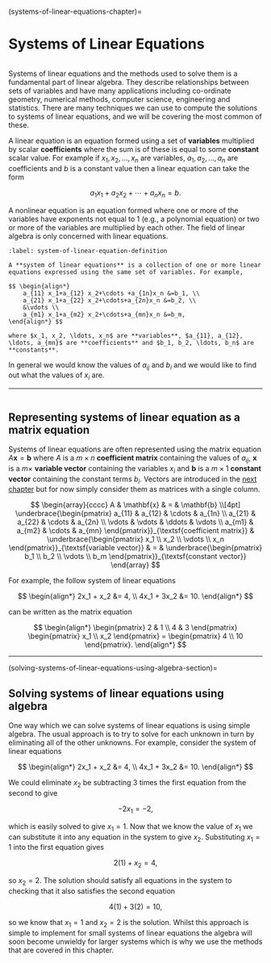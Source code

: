 ```{index} Linear systems
```

(systems-of-linear-equations-chapter)=

# Systems of Linear Equations

```{index} Systems of linear equations
```

Systems of linear equations and the methods used to solve them is a fundamental part of linear algebra. They describe relationships between sets of variables and have many applications including co-ordinate geometry, numerical methods, computer science, engineering and statistics. There are many techniques we can use to compute the solutions to systems of linear equations, and we will be covering the most common of these.

A linear equation is an equation formed using a set of **variables** multiplied by scalar **coefficients** where the sum is of these is equal to some **constant** scalar value. For example if $x_1, x_2, \ldots, x_n$ are variables, $a_1, a_2, \ldots, a_n$ are coefficients and $b$ is a constant value then a linear equation can take the form

$$ a_1 x_1 + a_2 x_2 + \cdots + a_n x_n = b. $$

A nonlinear equation is an equation formed where one or more of the variables have exponents not equal to 1 (e.g., a polynomial equation) or two or more of the variables are multiplied by each other. The field of linear algebra is only concerned with linear equations.

```{prf:definition} System of linear equations
:label: system-of-linear-equation-definition

A **system of linear equations** is a collection of one or more linear equations expressed using the same set of variables. For example,

$$ \begin{align*}
    a_{11} x_1+a_{12} x_2+\cdots +a_{1n}x_n &=b_1, \\
    a_{21} x_1+a_{22} x_2+\cdots+a_{2n}x_n &=b_2, \\
    &\vdots \\
    a_{m1} x_1+a_{m2} x_2+\cdots+a_{mn}x_n &=b_m,
\end{align*} $$

where $x_1, x_2, \ldots, x_n$ are **variables**, $a_{11}, a_{12}, \ldots, a_{mn}$ are **coefficients** and $b_1, b_2, \ldots, b_n$ are **constants**.
```

In general we would know the values of $a_{ij}$ and $b_i$ and we would like to find out what the values of $x_i$ are.

---

```{index} Systems of linear equations ; matrix equation
```

## Representing systems of linear equation as a matrix equation

Systems of linear equations are often represented using the matrix equation $A \mathbf{x} = \mathbf{b}$ where $A$ is a $m \times n$ **coefficient matrix** containing the values of $a_{ij}$, $\mathbf{x}$ is a $m \times$ **variable vector** containing the variables $x_i$ and $\mathbf{b}$ is a $m \times 1$ **constant vector** containing the constant terms $b_i$. Vectors are introduced in the [next chapter](vectors-chapter) but for now simply consider them as matrices with a single column.

$$ \begin{array}{cccc}
    A & \mathbf{x} & = & \mathbf{b} \\[4pt]
    \underbrace{\begin{pmatrix}
        a_{11} & a_{12} & \cdots & a_{1n} \\
        a_{21} & a_{22} & \cdots & a_{2n} \\
        \vdots & \vdots & \ddots & \vdots \\
        a_{m1} & a_{m2} & \cdots & a_{mn}
    \end{pmatrix}}_{\textsf{coefficient matrix}} &
    \underbrace{\begin{pmatrix} x_1 \\ x_2 \\ \vdots \\ x_n \end{pmatrix}}_{\textsf{variable vector}} & = &
    \underbrace{\begin{pmatrix} b_1 \\ b_2 \\ \vdots \\ b_m \end{pmatrix}}_{\textsf{constant vector}}
\end{array} $$

For example, the follow system of linear equations

$$ \begin{align*}
    2x_1 + x_2 &= 4, \\
    4x_1 + 3x_2 &= 10.
\end{align*} $$

can be written as the matrix equation

$$ \begin{align*}
    \begin{pmatrix}
        2 & 1 \\
        4 & 3
    \end{pmatrix}
    \begin{pmatrix}
        x_1 \\ x_2
    \end{pmatrix} =
    \begin{pmatrix}
        4 \\ 10
    \end{pmatrix}.
\end{align*} $$

---

(solving-systems-of-linear-equations-using-algebra-section)=

## Solving systems of linear equations using algebra

One way which we can solve systems of linear equations is using simple algebra. The usual approach is to try to solve for each unknown in turn by eliminating all of the other unknowns. For example, consider the system of linear equations

$$ \begin{align*}
    2x_1 + x_2 &= 4, \\
    4x_1 + 3x_2 &= 10.
\end{align*} $$

We could eliminate $x_2$ be subtracting 3 times the first equation from the second to give

$$ -2 x_1 = -2,$$

which is easily solved to give $x_1 = 1$. Now that we know the value of $x_1$ we can substitute it into any equation in the system to give $x_2$. Substituting $x_1 = 1$ into the first equation gives

$$ 2(1) + x_2 = 4, $$

so $x_2 = 2$. The solution should satisfy all equations in the system to checking that it also satisfies the second equation

$$ 4(1) + 3(2) = 10, $$

so we know that $x_1 = 1$ and $x_2 = 2$ is the solution. Whilst this approach is simple to implement for small systems of linear equations the algebra will soon become unwieldy for larger systems which is why we use the methods that are covered in this chapter.
